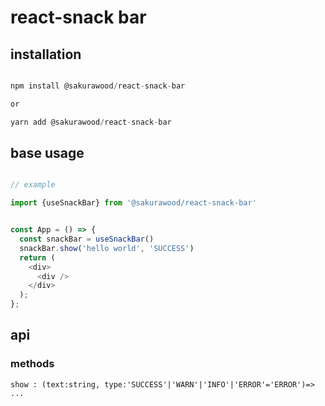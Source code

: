 # react-snack bar

## installation

```javascript

npm install @sakurawood/react-snack-bar

or

yarn add @sakurawood/react-snack-bar

```

## base usage

```javascript

// example

import {useSnackBar} from '@sakurawood/react-snack-bar'


const App = () => {
  const snackBar = useSnackBar()
  snackBar.show('hello world', 'SUCCESS')
  return (
    <div>
      <div />
    </div>
  );
};


```

## api

### methods

```
show : (text:string, type:'SUCCESS'|'WARN'|'INFO'|'ERROR'='ERROR')=> ...

```